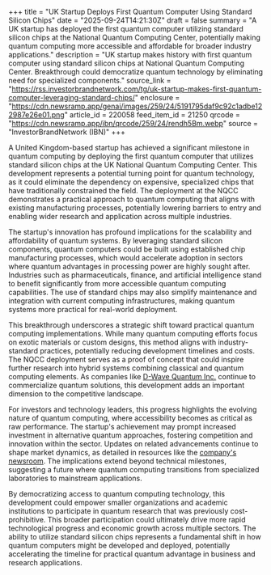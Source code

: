 +++
title = "UK Startup Deploys First Quantum Computer Using Standard Silicon Chips"
date = "2025-09-24T14:21:30Z"
draft = false
summary = "A UK startup has deployed the first quantum computer utilizing standard silicon chips at the National Quantum Computing Center, potentially making quantum computing more accessible and affordable for broader industry applications."
description = "UK startup makes history with first quantum computer using standard silicon chips at National Quantum Computing Center. Breakthrough could democratize quantum technology by eliminating need for specialized components."
source_link = "https://rss.investorbrandnetwork.com/tg/uk-startup-makes-first-quantum-computer-leveraging-standard-chips/"
enclosure = "https://cdn.newsramp.app/genai/images/259/24/5191795daf9c92c1adbe122987e26e01.png"
article_id = 220058
feed_item_id = 21250
qrcode = "https://cdn.newsramp.app/ibn/qrcode/259/24/rendh5Bm.webp"
source = "InvestorBrandNetwork (IBN)"
+++

<p>A United Kingdom-based startup has achieved a significant milestone in quantum computing by deploying the first quantum computer that utilizes standard silicon chips at the UK National Quantum Computing Center. This development represents a potential turning point for quantum technology, as it could eliminate the dependency on expensive, specialized chips that have traditionally constrained the field. The deployment at the NQCC demonstrates a practical approach to quantum computing that aligns with existing manufacturing processes, potentially lowering barriers to entry and enabling wider research and application across multiple industries.</p><p>The startup's innovation has profound implications for the scalability and affordability of quantum systems. By leveraging standard silicon components, quantum computers could be built using established chip manufacturing processes, which would accelerate adoption in sectors where quantum advantages in processing power are highly sought after. Industries such as pharmaceuticals, finance, and artificial intelligence stand to benefit significantly from more accessible quantum computing capabilities. The use of standard chips may also simplify maintenance and integration with current computing infrastructures, making quantum systems more practical for real-world deployment.</p><p>This breakthrough underscores a strategic shift toward practical quantum computing implementations. While many quantum computing efforts focus on exotic materials or custom designs, this method aligns with industry-standard practices, potentially reducing development timelines and costs. The NQCC deployment serves as a proof of concept that could inspire further research into hybrid systems combining classical and quantum computing elements. As companies like <a href="https://www.dwavesys.com" rel="nofollow" target="_blank">D-Wave Quantum Inc.</a> continue to commercialize quantum solutions, this development adds an important dimension to the competitive landscape.</p><p>For investors and technology leaders, this progress highlights the evolving nature of quantum computing, where accessibility becomes as critical as raw performance. The startup's achievement may prompt increased investment in alternative quantum approaches, fostering competition and innovation within the sector. Updates on related advancements continue to shape market dynamics, as detailed in resources like the <a href="https://www.nqcc.ac.uk/news" rel="nofollow" target="_blank">company's newsroom</a>. The implications extend beyond technical milestones, suggesting a future where quantum computing transitions from specialized laboratories to mainstream applications.</p><p>By democratizing access to quantum computing technology, this development could empower smaller organizations and academic institutions to participate in quantum research that was previously cost-prohibitive. This broader participation could ultimately drive more rapid technological progress and economic growth across multiple sectors. The ability to utilize standard silicon chips represents a fundamental shift in how quantum computers might be developed and deployed, potentially accelerating the timeline for practical quantum advantage in business and research applications.</p>